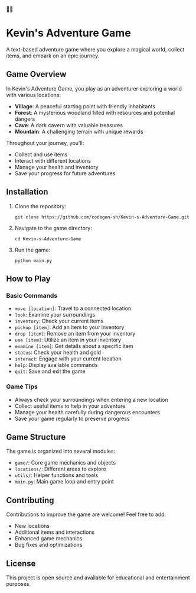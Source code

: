 🌈🌈
# Kevin's Adventure Game

A text-based adventure game where you explore a magical world, collect items, and embark on an epic journey.

## Game Overview

In Kevin's Adventure Game, you play as an adventurer exploring a world with various locations:
- **Village**: A peaceful starting point with friendly inhabitants
- **Forest**: A mysterious woodland filled with resources and potential dangers
- **Cave**: A dark cavern with valuable treasures
- **Mountain**: A challenging terrain with unique rewards

Throughout your journey, you'll:
- Collect and use items
- Interact with different locations
- Manage your health and inventory
- Save your progress for future adventures

## Installation

1. Clone the repository:
   ```
   git clone https://github.com/codegen-sh/Kevin-s-Adventure-Game.git
   ```

2. Navigate to the game directory:
   ```
   cd Kevin-s-Adventure-Game
   ```

3. Run the game:
   ```
   python main.py
   ```

## How to Play

### Basic Commands

- `move [location]`: Travel to a connected location
- `look`: Examine your surroundings
- `inventory`: Check your current items
- `pickup [item]`: Add an item to your inventory
- `drop [item]`: Remove an item from your inventory
- `use [item]`: Utilize an item in your inventory
- `examine [item]`: Get details about a specific item
- `status`: Check your health and gold
- `interact`: Engage with your current location
- `help`: Display available commands
- `quit`: Save and exit the game

### Game Tips

- Always check your surroundings when entering a new location
- Collect useful items to help in your adventure
- Manage your health carefully during dangerous encounters
- Save your game regularly to preserve progress

## Game Structure

The game is organized into several modules:
- `game/`: Core game mechanics and objects
- `locations/`: Different areas to explore
- `utils/`: Helper functions and tools
- `main.py`: Main game loop and entry point

## Contributing

Contributions to improve the game are welcome! Feel free to add:
- New locations
- Additional items and interactions
- Enhanced game mechanics
- Bug fixes and optimizations

## License

This project is open source and available for educational and entertainment purposes.
